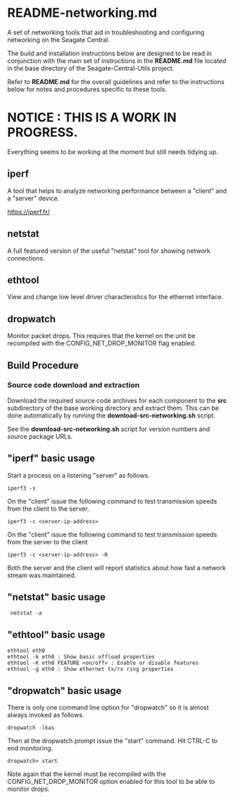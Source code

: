 # README-networking.md
A set of networking tools that aid in troubleshooting and
configuring networking on the Seagate Central.

The build and installation instructions below are designed to be
read in conjunction with the main set of instructions in the
**README.md** file located in the base directory of the
Seagate-Central-Utils project. 

Refer to **README.md** for the overall guidelines and refer to the
instructions below for notes and procedures specific to these tools.

# NOTICE : THIS IS A WORK IN PROGRESS.
Everything seems to be working at the moment but still needs tidying up.

## iperf
A tool that helps to analyze networking performance between
a "client" and a "server" device. 

https://iperf.fr/

## netstat
A full featured version of the useful "netstat" tool for showing
network connections.

## ethtool
View and change low level driver characteristics for the ethernet
interface.

## dropwatch
Monitor packet drops. This requires that the kernel on the unit be
recompiled with the CONFIG_NET_DROP_MONITOR flag enabled.

## Build Procedure
### Source code download and extraction
Download the required source code archives for each component to 
the **src** subdirectory of the base working directory and extract
them. This can be done automatically by running the
**download-src-networking.sh** script.

See the **download-src-networking.sh** script for version numbers
and source package URLs.
    
## "iperf" basic usage
Start a process on a listening "server" as follows.

    iperf3 -s 
    
On the "client" issue the following command to test transmission speeds
from the client to the server.

    iperf3 -c <server-ip-address>

On the "client" issue the following command to test transmission speeds
from the server to the client

    iperf3 -c <server-ip-address> -R

Both the server and the client will report statistics about how fast a
network stream was maintained.

## "netstat" basic usage

     netstat -a

## "ethtool" basic usage

    ethtool eth0 
    ethtool -k eth0 : Show basic offload properties
    ethtool -K eth0 FEATURE <on/off> : Enable or disable features
    ethtool -g eth0 : Show ethernet tx/rx ring properties

## "dropwatch" basic usage
There is only one command line option for "dropwatch" so it is almost always
invoked as follows.

    dropwatch -lkas
    
Then at the dropwatch prompt issue the "start" command. Hit CTRL-C to end 
monitoring.

    dropwatch> start
    
Note again that the kernel must be recompiled with the CONFIG_NET_DROP_MONITOR
option enabled for this tool to be able to monitor drops.
